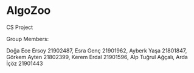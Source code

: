 # AlgoZoo
 CS Project

 Group Members:
 
 Doğa Ece Ersoy 21902487, 
 Esra Genç 21901962, 
 Ayberk Yaşa 21801847, 
 Görkem Ayten 21802399, 
 Kerem Erdal 21901596, 
 Alp Tuğrul Ağçalı, 
 Arda İçöz 21901443
